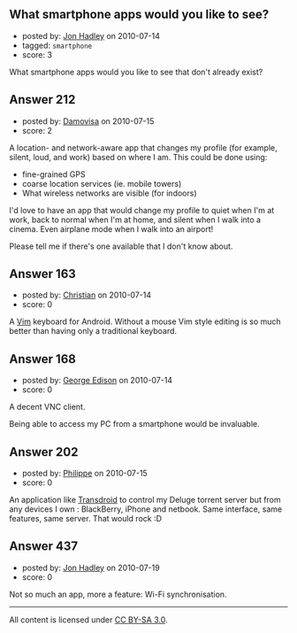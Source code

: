 ## What smartphone apps would you like to see?

- posted by: [Jon Hadley](https://stackexchange.com/users/-1/80-jon-hadley) on 2010-07-14
- tagged: `smartphone`
- score: 3

<p>What smartphone apps would you like to see that don't already exist?</p>



## Answer 212

- posted by: [Damovisa](https://stackexchange.com/users/-1/138-damovisa) on 2010-07-15
- score: 2

<p>A location- and network-aware app that changes my profile (for example, silent, loud, and work) based on where I am.  This could be done using:</p>

<ul>
<li>fine-grained GPS</li>
<li>coarse location services (ie. mobile towers)</li>
<li>What wireless networks are visible (for indoors)</li>
</ul>

<p>I'd love to have an app that would change my profile to quiet when I'm at work, back to normal when I'm at home, and silent when I walk into a cinema.  Even airplane mode when I walk into an airport!</p>

<p>Please tell me if there's one available that I don't know about.</p>



## Answer 163

- posted by: [Christian](https://stackexchange.com/users/-1/102-christian) on 2010-07-14
- score: 0

<p>A <a href="http://en.wikipedia.org/wiki/Vim_%28text_editor%29" rel="nofollow">Vim</a> keyboard for Android. Without a mouse Vim style editing is so much better than having only a traditional keyboard.</p>



## Answer 168

- posted by: [George Edison](https://stackexchange.com/users/-1/19-george-edison) on 2010-07-14
- score: 0

<p>A decent VNC client.</p>

<p>Being able to access my PC from a smartphone would be invaluable.</p>



## Answer 202

- posted by: [Philippe](https://stackexchange.com/users/-1/134-philippe) on 2010-07-15
- score: 0

<p>An application like <a href="http://www.transdroid.org/" rel="nofollow">Transdroid</a> to control my Deluge torrent server but from any devices I own : BlackBerry, iPhone and netbook. Same interface, same features, same server. That would rock :D</p>



## Answer 437

- posted by: [Jon Hadley](https://stackexchange.com/users/-1/80-jon-hadley) on 2010-07-19
- score: 0

<p>Not so much an app, more a feature: Wi-Fi synchronisation.</p>




---

All content is licensed under [CC BY-SA 3.0](https://creativecommons.org/licenses/by-sa/3.0/).

